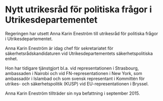 # Nytt utrikesråd för politiska frågor i Utrikesdepartementet

Regeringen har utsett Anna Karin Eneström till utrikesråd för politiska frågor i Utrikesdepartementet.

Anna Karin Eneström är idag chef för sekretariatet
för säkerhetsrådskandidaturen vid Utrikesdepartementets säkerhetspolitiska
enhet.

Hon har tidigare tjänstgjort bl.a. vid representationen i Strasbourg, ambassaden i Nairobi och vid FN-representationen i New York, som ambassadör i Islambad och som svensk representant i Kommittén för utrikes- och säkerhetspolitik (KUSP) vid EU-representationen i Bryssel.

Anna Karin Eneström tillträder sin nya befattning i september 2015.
